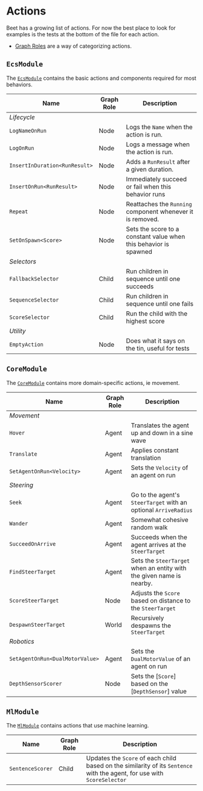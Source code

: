 # Actions

Beet has a growing list of actions. For now the best place to look for examples is the tests at the bottom of the file for each action.

- [Graph Roles](./concepts.md#graph-roles) are a way of categorizing actions.

## `EcsModule`

The [`EcsModule`][EcsModule] contains the basic actions and components required for most behaviors.

| Name                          | Graph Role | Description                                                      |
| ----------------------------- | ---------- | ---------------------------------------------------------------- |
| *Lifecycle*                   |            |                                                                  |
| `LogNameOnRun`                | Node       | Logs the `Name` when the action is run.                          |
| `LogOnRun`                    | Node       | Logs a message when the action is run.                           |
| `InsertInDuration<RunResult>` | Node       | Adds a `RunResult` after a given duration.                       |
| `InsertOnRun<RunResult>`      | Node       | Immediately succeed or fail when this behavior runs              |
| `Repeat`                      | Node       | Reattaches the `Running` component whenever it is removed.       |
| `SetOnSpawn<Score>`           | Node       | Sets the score to a constant value when this behavior is spawned |
| *Selectors*                   |            |                                                                  |
| `FallbackSelector`            | Child      | Run children in sequence until one succeeds                      |
| `SequenceSelector`            | Child      | Run children in sequence until one fails                         |
| `ScoreSelector`               | Child      | Run the child with the highest score                             |
| *Utility*                     |            |                                                                  |
| `EmptyAction`                 | Node       | Does what it says on the tin, useful for tests                   |

## `CoreModule`

The [`CoreModule`][CoreModule] contains more domain-specific actions, ie movement.

| Name                            | Graph Role | Description                                                          |
| ------------------------------- | ---------- | -------------------------------------------------------------------- |
| *Movement*                      |            |                                                                      |
| `Hover`                         | Agent      | Translates the agent up and down in a sine wave                      |
| `Translate`                     | Agent      | Applies constant translation                                         |
| `SetAgentOnRun<Velocity>`       | Agent      | Sets the `Velocity` of an agent on run                               |
| *Steering*                      |            |                                                                      |
| `Seek`                          | Agent      | Go to the agent's `SteerTarget` with an optional `ArriveRadius`      |
| `Wander`                        | Agent      | Somewhat cohesive random walk                                        |
| `SucceedOnArrive`               | Agent      | Succeeds when the agent arrives at the `SteerTarget`                 |
| `FindSteerTarget`               | Agent      | Sets the `SteerTarget` when an entity with the given name is nearby. |
| `ScoreSteerTarget`              | Node       | Adjusts the `Score` based on distance to the `SteerTarget`           |
| `DespawnSteerTarget`            | World      | Recursively despawns the `SteerTarget`                               |
| *Robotics*                      |            |                                                                      |
| `SetAgentOnRun<DualMotorValue>` | Agent      | Sets the `DualMotorValue` of an agent on run                         |
| `DepthSensorScorer`             | Node       | Sets the [`Score`] based on the [`DepthSensor`] value                |


## `MlModule`

The [`MlModule`][MlModule] contains actions that use machine learning.

| Name             | Graph Role | Description                                                                                                              |
| ---------------- | ---------- | ------------------------------------------------------------------------------------------------------------------------ |
| `SentenceScorer` | Child      | Updates the `Score` of each child based on the similarity of its `Sentence` with the agent, for use with `ScoreSelector` |


[EcsModule]:https://github.com/mrchantey/beet/blob/main/crates/beet_ecs/src/ecs_module/ecs_module.rs
[CoreModule]:https://github.com/mrchantey/beet/blob/main/crates/beet_core/src/core_module/core_module.rs
[MlModule]:https://github.com/mrchantey/beet/blob/main/crates/beet_ml/src/ml_module/ml_module.rs
